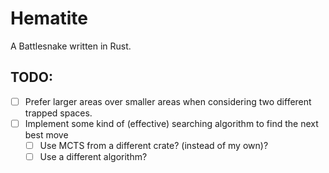 # Hematite

A Battlesnake written in Rust.

## TODO:

-   [ ] Prefer larger areas over smaller areas when considering two different trapped spaces.
-   [ ] Implement some kind of (effective) searching algorithm to find the next best move
    -   [ ] Use MCTS from a different crate? (instead of my own)?
    -   [ ] Use a different algorithm?
